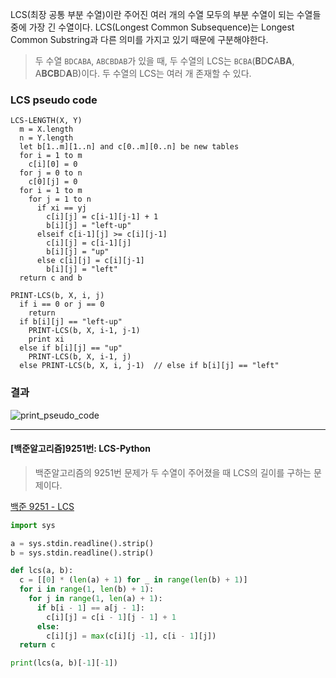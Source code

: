 LCS(최장 공통 부분 수열)이란 주어진 여러 개의 수열 모두의 부분 수열이 되는 수열들 중에 가장 긴 수열이다. LCS(Longest Common Subsequence)는 Longest Common Substring과 다른 의미를 가지고 있기 때문에 구분해야한다.

>두 수열 ```BDCABA```, ```ABCBDAB```가 있을 때, 두 수열의 LCS는 ```BCBA```(**B**D**C**A**BA**, A**BCB**D**A**B)이다.
두 수열의 LCS는 여러 개 존재할 수 있다.


### LCS pseudo code
``` 
LCS-LENGTH(X, Y)
  m = X.length
  n = Y.length
  let b[1..m][1..n] and c[0..m][0..n] be new tables
  for i = 1 to m
    c[i][0] = 0
  for j = 0 to n
    c[0][j] = 0
  for i = 1 to m
    for j = 1 to n
      if xi == yj
        c[i][j] = c[i-1][j-1] + 1
        b[i][j] = "left-up"
      elseif c[i-1][j] >= c[i][j-1]
        c[i][j] = c[i-1][j]
        b[i][j] = "up"
      else c[i][j] = c[i][j-1]
        b[i][j] = "left"
  return c and b
  
PRINT-LCS(b, X, i, j)
  if i == 0 or j == 0
    return
  if b[i][j] == "left-up"
    PRINT-LCS(b, X, i-1, j-1)
    print xi
  else if b[i][j] == "up"
    PRINT-LCS(b, X, i-1, j)
  else PRINT-LCS(b, X, i, j-1)  // else if b[i][j] == "left"
```
### 결과
![print_pseudo_code](https://images.velog.io/images/hn04147/post/39025a14-334a-409a-a147-5da7e1b5f3e7/%EC%8A%A4%ED%81%AC%EB%A6%B0%EC%83%B7%202021-10-04%20%EC%98%A4%ED%9B%84%208.01.05.png)

---

#### [백준알고리즘]9251번: LCS-Python
> 백준알고리즘의 9251번 문제가 두 수열이 주어졌을 때 LCS의 길이를 구하는 문제이다.

[백준 9251 - LCS](https://www.acmicpc.net/problem/9251)

``` python
import sys

a = sys.stdin.readline().strip()
b = sys.stdin.readline().strip()

def lcs(a, b):
  c = [[0] * (len(a) + 1) for _ in range(len(b) + 1)]
  for i in range(1, len(b) + 1):
    for j in range(1, len(a) + 1):
      if b[i - 1] == a[j - 1]:
        c[i][j] = c[i - 1][j - 1] + 1
      else:
        c[i][j] = max(c[i][j -1], c[i - 1][j])
  return c

print(lcs(a, b)[-1][-1])
```

